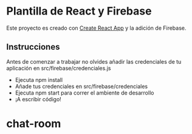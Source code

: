 # Plantilla de React y Firebase

Este proyecto es creado con [Create React App](https://github.com/facebook/create-react-app) y la adición de Firebase.

## Instrucciones

Antes de comenzar a trabajar no olvides añadir las credenciales de tu aplicación en src/firebase/credenciales.js

- Ejecuta npm install
- Añade tus credenciales en src/firebase/credenciales
- Ejecuta npm start para correr el ambiente de desarrollo
- ¡A escribir código!
# chat-room
